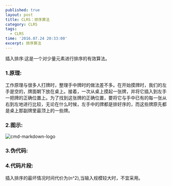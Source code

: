 ```yaml
---
published: true
layout: post
title: CLRS：排序算法
category: CLRS
tags:
  - CLRS
time: '2016.07.24 20:33:00'
excerpt: 排序算法
---
```


插入排序:这是一个对少量元素进行排序的有效算法。

<!--more-->
### 1.原理:
工作原理与很多人打牌时，整理手中牌时的做法差不多。在开始摸牌时，我们的左手是空的，牌面朝下放在桌上。接着，一次从桌上摸起一张牌，并将它插入到左手一把牌的正确位置上。为了找到这张牌的正确位置，要将它与手中已有的每一张从右到左地进行比较，无论在什么时候，左手中的牌都是排好序的，而这些牌原先都是桌上那副牌里最顶上的一些牌。

### 2.图示:
![cmd-markdown-logo](http://lokiworks.github.io/img/20160724_InsertSort.JPG)

### 3.伪代码:
### 4.代码片段:


插入排序的最坏情况时间代价为(n^2),当输入规模较大时，不宜采用。





